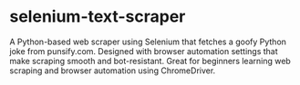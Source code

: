 # selenium-text-scraper
A Python-based web scraper using Selenium that fetches a goofy Python joke from punsify.com. Designed with browser automation settings that make scraping smooth and bot-resistant. Great for beginners learning web scraping and browser automation using ChromeDriver.
